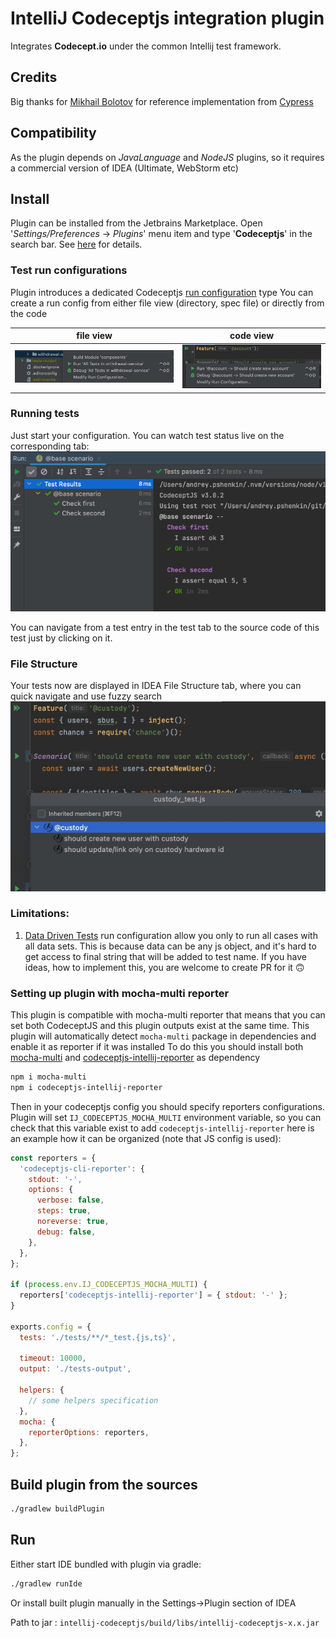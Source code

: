 # IntelliJ Codeceptjs integration plugin
Integrates <b>Codecept.io</b> under the common Intellij test framework.

## Credits
Big thanks for [Mikhail Bolotov](https://github.com/mbolotov) for reference implementation from [Cypress](https://github.com/mbolotov/intellij-cypress/)

## Compatibility
As the plugin depends on *JavaLanguage* and *NodeJS* plugins, so it requires a commercial version of IDEA (Ultimate, WebStorm etc) 
## Install
Plugin can be installed from the Jetbrains Marketplace. Open '*Settings/Preferences* -> *Plugins*' menu item and type '**Codeceptjs**' in the search bar. See [here](https://www.jetbrains.com/help/idea/managing-plugins.html) for details.
### Test run configurations
Plugin introduces a dedicated Codeceptjs [run configuration](https://www.jetbrains.com/help/idea/run-debug-configuration.html) type
You can create a run config from either file view (directory, spec file) or directly from the code

| file view                      | code view                      |
|--------------------------------|--------------------------------|
| ![](./media/createFromDir.jpg) | ![](./media/createFromSrc.jpg) |

### Running tests
Just start your configuration. You can watch test status live on the corresponding tab:   
![](./media/run.png)

You can navigate from a test entry in the test tab to the source code of this test just by clicking on it.<br>

### File Structure
Your tests now are displayed in IDEA File Structure tab, where you can quick navigate and use fuzzy search
![](./media/fileStructure.jpg)

### Limitations:
1. [Data Driven Tests](https://codecept.io/advanced/#data-driven-tests) run configuration allow you only to run all cases with all data sets. This is because data can be any js object, and it's hard to get access to final string that will be added to test name. If you have ideas, how to implement this, you are welcome to create PR for it 🙃

### Setting up plugin with mocha-multi reporter
This plugin is compatible with mocha-multi reporter that means that you can set both CodeceptJS and this plugin outputs exist at the same time. 
This plugin will automatically detect `mocha-multi` package in dependencies and enable it as reporter if it was installed
To do this you should install both [mocha-multi](https://www.npmjs.com/package/mocha-multi) and [codeceptjs-intellij-reporter](https://www.npmjs.com/package/codeceptjs-intellij-reporter)
as dependency

```bash
npm i mocha-multi
npm i codeceptjs-intellij-reporter
```

Then in your codeceptjs config you should specify reporters configurations. Plugin will set `IJ_CODECEPTJS_MOCHA_MULTI` environment variable,
so you can check that this variable exist to add `codeceptjs-intellij-reporter` here is an example how it can be organized (note that JS config is used):
```js
const reporters = {
  'codeceptjs-cli-reporter': {
    stdout: '-',
    options: {
      verbose: false,
      steps: true,
      noreverse: true,
      debug: false,
    },
  },
};

if (process.env.IJ_CODECEPTJS_MOCHA_MULTI) {
  reporters['codeceptjs-intellij-reporter'] = { stdout: '-' };
}

exports.config = {
  tests: './tests/**/*_test.{js,ts}',

  timeout: 10000,
  output: './tests-output',

  helpers: {
    // some helpers specification
  },
  mocha: {
    reporterOptions: reporters,
  },
};
```


## Build plugin from the sources
```bash
./gradlew buildPlugin
````
## Run
Either start IDE bundled with plugin via gradle:
```bash
./gradlew runIde
```                                             
Or install built plugin manually in the Settings->Plugin section of IDEA

Path to jar : `intellij-codeceptjs/build/libs/intellij-codeceptjs-x.x.jar`
